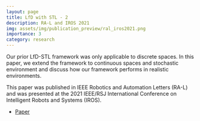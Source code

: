 ```yaml
---
layout: page
title: LfD with STL - 2
description: RA-L and IROS 2021
img: assets/img/publication_preview/ral_iros2021.png
importance: 3
category: research
---
```


Our prior LfD-STL framework was only applicable to discrete spaces. In this paper, we extend the framework to continuous spaces and stochastic environment and discuss how our framework performs in realistic environments.

This paper was published in IEEE Robotics and Automation Letters (RA-L) and was presented at the 2021 IEEE/RSJ International Conference on Intelligent Robots and Systems (IROS).

- [Paper](https://ieeexplore.ieee.org/abstract/document/9465661/)
